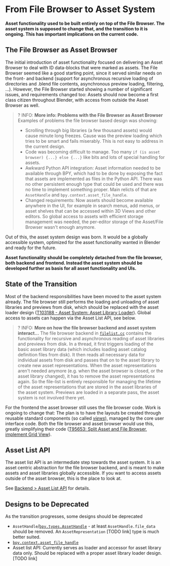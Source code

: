 # From File Browser to Asset System

__Asset functionality used to be built entirely on top of the File Browser. The asset system is supposed to change that, and the transition to it is ongoing. This has important implications on the current code.__

## The File Browser as Asset Browser

The initial introduction of asset functionality focused on delivering an Asset Browser to deal with ID data-blocks that were marked as assets. The File Browser seemed like a good starting point, since it served similar needs on the front- and backend (support for asynchronous recursive loading of directories and .blend file contents, asynchronous preview loading, filtering, ...). However, the File Browser started showing a number of significant issues, and requirements changed too: Assets should now become a first class citizen throughout Blender, with access from outside the Asset Browser as well.


>? INFO: **More info: Problems with the File Browser as Asset Browser**
> Examples of problems the file browser based design was showing:
>
> - Scrolling through big libraries (a few thousand assets) would cause minute long freezes. Cause was the preview loading which tries to be smart and fails miserably. This is not easy to address in the current design.
> - Code was becoming difficult to manage. Too many `if (is asset browser) {...} else {...}` like bits and lots of special handling for assets.
> - Awkward Python API integration: Asset information needed to be available through BPY, which had to be done by exposing the fact that assets are implemented as files in the Python API. There was no other persistent enough type that could be used and there was no time to implement something proper. Main relicts of that are `AssetHandle` and `bpy.context.asset_file_handle`.
> - Changed requirements:  Now assets should become available anywhere in the UI, for example in search menus, add menus, or asset shelves that can be accessed within 3D Views and other editors. So global access to assets with efficient storage management was needed, the per-editor storage of the Asset/File Browser wasn't enough anymore.

Out of this, the asset system design was born. It would be a globally accessible system, optimized for the asset functionality wanted in Blender and ready for the future. 

__Asset functionality should be completely detached from the file browser, both backend and frontend. Instead the asset system should be developed further as basis for all asset functionality and UIs.__

## State of the Transition

Most of the backend responsibilities have been moved to the asset system already. The file browser still performs the loading and unloading of asset libraries and previews from disk, which should be replaced with the asset loader design ([T103188 - Asset System: Asset Library Loader](https://developer.blender.org/T103188)). Global access to assets can happen via the Asset List API, see below.

>? INFO: **More on how the file browser backend and asset system interact...**
> The file browser backend in [`filelist.cc`](https://developer.blender.org/diffusion/B/browse/master/source/blender/editors/space_file/filelist.cc) contains the functionality for recursive and asynchronous reading of asset libraries and previews from disk. In a thread, it first triggers loading of the basic asset library data (which includes loading asset catalog definition files from disk). It then reads all necessary data for individual assets from disk and passes that on to the asset library to create new asset representations. When the asset representations aren't needed anymore (e.g. when the asset browser is closed, or the asset library changed), it has to remove the asset representations again. So the file-list is entirely responsible for managing the lifetime of the asset representations that are stored in the asset libraries of the asset system.
> Previews are loaded in a separate pass, the asset system is not involved there yet.

For the frontend the asset browser still uses the file browser code. Work is ongoing to change that: The plan is to have the layouts be created through reusable standard components (so called [_views_](https://wiki.blender.org/wiki/Source/Interface/Views)), managed by the core user interface code. Both the file browser and asset browser would use this, greatly simplifying their code ([T95653: Split Asset and File Browser, implement Grid View](https://developer.blender.org/T95653)).

## Asset List API

The asset list API is an intermediate step towards the asset system. It is an asset centric abstraction for the file browser backend, and is meant to make assets and asset libraries globally accessible. If you want to access assets outside of the asset browser, this is the place to look at.

See [Backend > Asset List API](../backend/asset_list_api.md) for details.

## Designs to be Deprecated

As the transition progresses, some designs should be deprecated

- `AssetHandle`/[`bpy.types.AssetHandle`](https://docs.blender.org/api/current/bpy.types.AssetHandle.html#bpy.types.AssetHandle) - at least `AssetHandle.file_data` should be removed. An `AssetRepresentation` [TODO link] type is much better suited.
- [`bpy.context.asset_file_handle`](https://docs.blender.org/api/current/bpy.context.html#bpy.context.asset_file_handle)
- Asset list API: Currently serves as loader and accessor for asset library data only. Should be replaced with a proper asset library loader design. [TODO link]